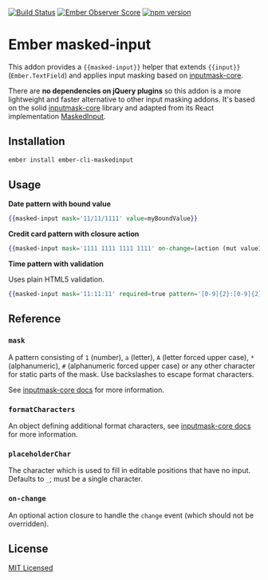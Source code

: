 [![Build Status](https://travis-ci.org/networkteam/ember-cli-maskedinput.svg?branch=master)](https://travis-ci.org/networkteam/ember-cli-maskedinput)
[![Ember Observer Score](https://emberobserver.com/badges/ember-cli-maskedinput.svg)](https://emberobserver.com/addons/ember-cli-maskedinput)
[![npm version](https://badge.fury.io/js/ember-cli-maskedinput.svg)](https://badge.fury.io/js/ember-cli-maskedinput)

# Ember masked-input

This addon provides a `{{masked-input}}` helper that extends `{{input}}` (`Ember.TextField`) and applies input masking based on [inputmask-core](https://github.com/insin/inputmask-core).

There are **no dependencies on jQuery plugins** so this addon is a more lightweight and faster alternative to other input masking addons. It's based on the solid [inputmask-core](https://github.com/insin/inputmask-core) library and adapted from its React implementation [MaskedInput](https://github.com/insin/react-maskedinput).

## Installation

``` sh
ember install ember-cli-maskedinput
```

## Usage

**Date pattern with bound value**

``` hbs
{{masked-input mask='11/11/1111' value=myBoundValue}}
```

**Credit card pattern with closure action**

``` hbs
{{masked-input mask='1111 1111 1111 1111' on-change=(action (mut value1) value='target.value')}}
```

**Time pattern with validation**

Uses plain HTML5 validation.

``` hbs
{{masked-input mask='11:11:11' required=true pattern='[0-9]{2}:[0-9]{2}:[0-9]{2}' title='Time value with format HH:MM:SS'}}
```

## Reference

### `mask`

A pattern consisting of `1` (number), `a` (letter), `A` (letter forced upper case), `*` (alphanumeric), `#` (alphanumeric forced upper case) or any other character for static parts of the mask. Use backslashes to escape format characters.

See [inputmask-core docs](https://github.com/insin/inputmask-core#pattern) for more information.

### `formatCharacters`

An object defining additional format characters, see [inputmask-core docs](https://github.com/insin/inputmask-core#formatcharacters) for more information.

### `placeholderChar`

The character which is used to fill in editable positions that have no input. Defaults to `_`; must be a single character.

### `on-change`

An optional action closure to handle the `change` event (which should not be overridden).


## License

[MIT Licensed](LICENSE.md)
